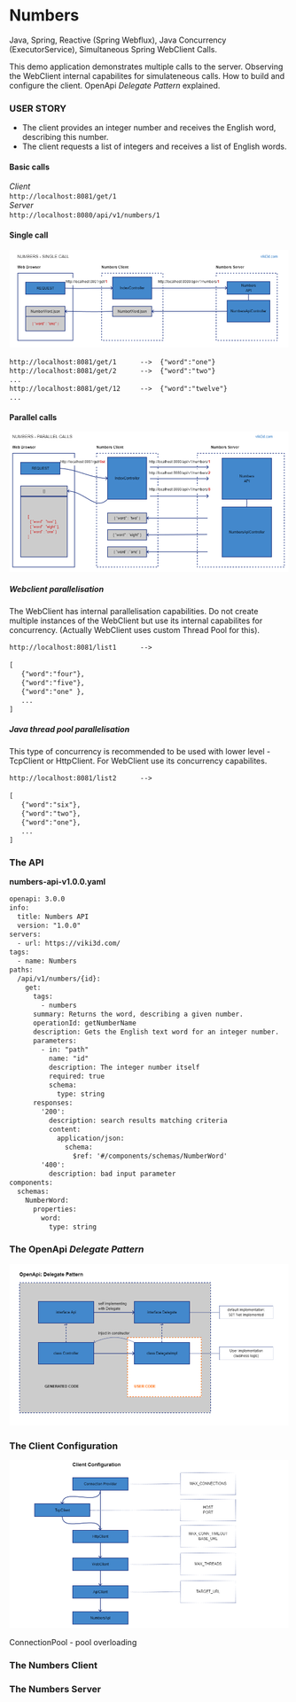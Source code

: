 # Numbers
Java, Spring, Reactive (Spring Webflux), Java Concurrency (ExecutorService),
Simultaneous Spring WebClient Calls.  
  
This demo application demonstrates multiple calls to the server. Observing the
WebClient internal capabilites for simulateneous calls. How to build and
configure the client. OpenApi _Delegate Pattern_ explained.

### USER STORY  
 * The client provides an integer number and receives the English word, describing this number.
 * The client requests a list of integers and receives a list of English words. 

#### Basic calls
_Client_  
`http://localhost:8081/get/1`  
_Server_  
`http://localhost:8080/api/v1/numbers/1`  

#### Single call
![spring-numbers-01.png](spring-numbers-01.png?id=v1)  

```
http://localhost:8081/get/1      -->  {"word":"one"}
http://localhost:8081/get/2      -->  {"word":"two"}
...
http://localhost:8081/get/12     -->  {"word":"twelve"}
...
```


#### Parallel calls
![spring-numbers-02.png](spring-numbers-02.png?id=v1)  

##### Webclient parallelisation
The WebClient has internal parallelisation capabilities. Do not create multiple
instances of the WebClient but use its internal capabilites for concurrency. 
(Actually WebClient uses custom Thread Pool for this).  

```
http://localhost:8081/list1      -->

[
   {"word":"four"},
   {"word":"five"},
   {"word":"one" },
   ...
]
```

##### Java thread pool parallelisation
This type of concurrency is recommended to be used with lower level - TcpClient 
or HttpClient. For WebClient use its concurrency capabilites.  

```
http://localhost:8081/list2      -->

[
   {"word":"six"},
   {"word":"two"},
   {"word":"one"},
   ...
]
```


### The API  

**numbers-api-v1.0.0.yaml**  

```
openapi: 3.0.0
info:
  title: Numbers API
  version: "1.0.0"
servers:
  - url: https://viki3d.com/
tags:
  - name: Numbers
paths:
  /api/v1/numbers/{id}:
    get:
      tags:
        - numbers
      summary: Returns the word, describing a given number.
      operationId: getNumberName
      description: Gets the English text word for an integer number.
      parameters:
        - in: "path"
          name: "id"
          description: The integer number itself
          required: true
          schema:
            type: string
      responses:
        '200':
          description: search results matching criteria
          content:
            application/json:
              schema:
                $ref: '#/components/schemas/NumberWord'
        '400':
          description: bad input parameter
components:
  schemas:
    NumberWord:
      properties:    
        word:
          type: string

```

### The OpenApi _Delegate Pattern_  
![spring-numbers-03.png](spring-numbers-03.png?id=v1)  

### The Client Configuration  
![spring-numbers-04.png](spring-numbers-04.png?id=v1)  

ConnectionPool - pool overloading

### The Numbers Client  

### The Numbers Server  

